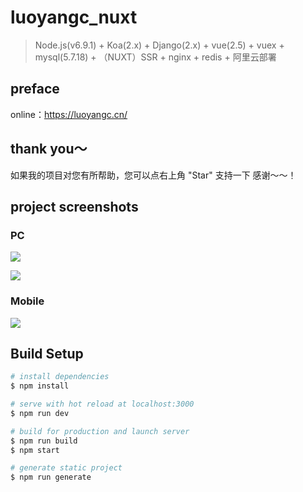 # luoyangc_nuxt

> Node.js(v6.9.1) + Koa(2.x) + Django(2.x) + vue(2.5) + vuex + mysql(5.7.18) + （NUXT）SSR + nginx + redis + 阿里云部署

## preface

online：<a href="hhttps://luoyangc.cn/" target="_blank" style="color: red;">https://luoyangc.cn/</a>

## thank you～

如果我的项目对您有所帮助，您可以点右上角 "Star" 支持一下 感谢～～！

## project screenshots

### PC

![](https://luoyangc.oss-cn-shanghai.aliyuncs.com/media/image/readme/pc_image2.png)

![](https://luoyangc.oss-cn-shanghai.aliyuncs.com/media/image/readme/pc_image.png)

### Mobile

![](https://luoyangc.oss-cn-shanghai.aliyuncs.com/media/image/readme/TIM%E5%9B%BE%E7%89%8720190302172839.png)

## Build Setup

``` bash
# install dependencies
$ npm install

# serve with hot reload at localhost:3000
$ npm run dev

# build for production and launch server
$ npm run build
$ npm start

# generate static project
$ npm run generate
```
